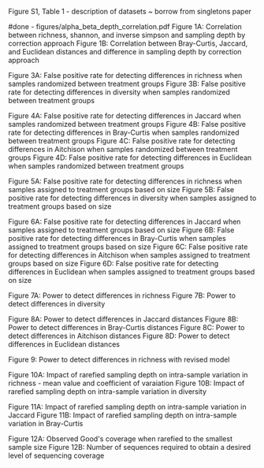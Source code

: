 Figure S1, Table 1 - description of datasets ~ borrow from singletons paper

#done - figures/alpha_beta_depth_correlation.pdf
Figure 1A: Correlation between richness, shannon, and inverse simpson and sampling depth by correction approach
Figure 1B: Correlation between Bray-Curtis, Jaccard, and Euclidean distances and difference in sampling depth by correction approach


Figure 3A: False positive rate for detecting differences in richness when samples randomized between treatment groups
Figure 3B: False positive rate for detecting differences in diversity when samples randomized between treatment groups

Figure 4A: False positive rate for detecting differences in Jaccard when samples randomized between treatment groups
Figure 4B: False positive rate for detecting differences in Bray-Curtis when samples randomized between treatment groups
Figure 4C: False positive rate for detecting differences in Aitchison when samples randomized between treatment groups
Figure 4D: False positive rate for detecting differences in Euclidean when samples randomized between treatment groups

Figure 5A: False positive rate for detecting differences in richness when samples assigned to treatment groups based on size
Figure 5B: False positive rate for detecting differences in diversity when samples assigned to treatment groups based on size

Figure 6A: False positive rate for detecting differences in Jaccard when samples assigned to treatment groups based on size
Figure 6B: False positive rate for detecting differences in Bray-Curtis when samples assigned to treatment groups based on size
Figure 6C: False positive rate for detecting differences in Aitchison when samples assigned to treatment groups based on size
Figure 6D: False positive rate for detecting differences in Euclidean when samples assigned to treatment groups based on size

Figure 7A: Power to detect differences in richness
Figure 7B: Power to detect differences in diversity

Figure 8A: Power to detect differences in Jaccard distances
Figure 8B: Power to detect differences in Bray-Curtis distances
Figure 8C: Power to detect differences in Aitchison distances
Figure 8D: Power to detect differences in Euclidean distances

Figure 9: Power to detect differences in richness with revised model

Figure 10A: Impact of rarefied sampling depth on intra-sample variation in richness - mean value and coefficient of varaiation
Figure 10B: Impact of rarefied sampling depth on intra-sample variation in diversity

Figure 11A: Impact of rarefied sampling depth on intra-sample variation in Jaccard
Figure 11B: Impact of rarefied sampling depth on intra-sample variation in Bray-Curtis

Figure 12A: Observed Good's coverage when rarefied to the smallest sample size
Figure 12B: Number of sequences required to obtain a desired level of sequencing coverage